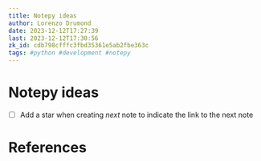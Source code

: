 ```yaml
---
title: Notepy ideas
author: Lorenzo Drumond
date: 2023-12-12T17:27:39
last: 2023-12-12T17:30:56
zk_id: cdb798cfffc3fbd35361e5ab2fbe363c
tags: #python #development #notepy
---
```



# Notepy ideas

- [ ] Add a star when creating _next_ note to indicate the link to the next note

# References

